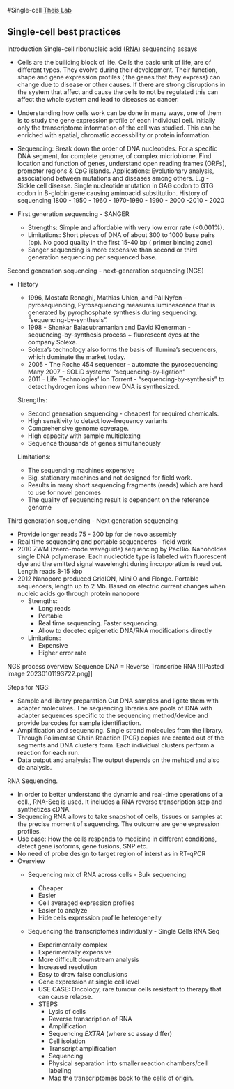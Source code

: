#Single-cell 
[Theis Lab](https://www.sc-best-practices.org/preamble.html)
## Single-cell best practices
Introduction
Single-cell ribonucleic acid ([RNA](https://www.sc-best-practices.org/glossary.html#term-RNA)) sequencing assays

- Cells are the builiding block of life. Cells the basic unit of life, are of different types. They evolve during their development. Their function, shape and gene expression profiles ( the genes that they express) can change due to disease or other causes. If there are strong disruptions in the system  that affect and cause the cells to not be regulated this can affect the whole system and lead to diseases as cancer. 

- Understanding how cells work can be done in many ways, one of them is to study the gene expression profile of each individual cell. Initially only the transcriptome information of the cell was studied. This can be enriched with spatial, chromatic accessbility or protein information.  

- Sequencing: Break down the order of DNA nucleotides.  For a specific DNA segment, for complete genome, of complex micriobiome.  Find location and function of genes, understand open reading frames (ORFs), promoter regions & CpG islands. Applications: Evolutionary analysis, associationd between mutations and diseases among others.  E.g - Sickle  cell disease. Single nucleotide mutation in GAG codon to GTG codon in B-globin gene causing aminoacid substitution. 
History of sequencing 
1800 - 1950 - 1960 - 1970-1980 - 1990 - 2000  -2010 - 2020

- First generation sequencing - SANGER 
	- Strengths: Simple and affordable with very low error rate (<0.001%).
	- Limitations: Short pieces of DNA of about 300 to 1000 base pairs (bp). No good quality in the first 15-40 bp ( primer binding zone)
	-   Sanger sequencing is more expensive than second or third generation sequencing per sequenced base.

Second generation sequencing - next-generation sequencing (NGS)  

-  History
	- 1996, Mostafa Ronaghi, Mathias Uhlen, and Pȧl Nyŕen - pyrosequencing,  Pyrosequencing measures luminescence that is generated by pyrophosphate synthesis during sequencing. “sequencing-by-synthesis”. 
	- 1998 - Shankar Balasubramanian and David Klenerman -  sequencing-by-synthesis process + fluorescent dyes at the company Solexa. 
	- Solexa’s technology also forms the basis of Illumina’s sequencers, which dominate the market today. 
	- 2005 - The Roche 454 sequencer  -  automate the pyrosequencing Many 2007 - SOLiD systems’ “sequencing-by-ligation”
	- 2011 -  Life Technologies’ Ion Torrent - “sequencing-by-synthesis” to detect hydrogen ions when new DNA is synthesized.
	
	Strengths:
	-   Second generation sequencing - cheapest for required chemicals.
	-   High sensitivity to detect low-frequency variants 
	-   Comprehensive genome coverage.
	-   High capacity with sample multiplexing
	-   Sequence thousands of genes simultaneously
	
	Limitations:
	-   The sequencing machines expensive 
	-    Big, stationary machines and not designed for field work.
	-   Results in many short sequencing fragments (reads) which are hard to use for novel genomes
	-   The quality of sequencing result is dependent on the reference genome

Third generation sequencing - Next generation sequencing 

- Provide longer reads 75 - 300 bp for de novo assembly
- Real time sequencing and portable sequenceres - field work 
- 2010 ZWM (zeero-mode waveguide) sequencing  by PacBio. Nanoholdes single DNA polymerase. Each nucleotide type is labeled with fluorescent dye and the emitted signal wavelenght during incorporation  is read out. Length reads 8-15 kbp 
- 2012 Nanopore produced GridION, MiniIO and Flonge.  Portable sequencers, length up to 2 Mb. Based on electric current changes when nucleic acids go through protein nanopore
	- Strengths:
		- Long reads
		- Portable 
		- Real time sequencing. Faster sequencing. 
		- Allow to decetec epigenetic DNA/RNA modifications directly 
	- Limitations:
		- Expensive 
		- Higher error rate

NGS process overview
Sequence DNA = Reverse Transcribe RNA
![[Pasted image 20230101193722.png]]

Steps for NGS:
- Sample and library preparation
Cut DNA samples and ligate them with adapter moleculres. The sequencing libraries are pools of DNA with adapter sequences specific to the sequencing method/device and provide barcodes for sample identifiaction.
- Amplification and sequencing.
Single strand molecules from the library. Through Polimerase Chain Reaction (PCR) copies are created out of the segments and DNA clusters form. Each individual clusters perform a reaction for each run. 
- Data output and analysis: The output depends on the mehtod and also de analysis. 

RNA Sequencing. 
- In order to better understand the dynamic and real-time operations of a cell., RNA-Seq is used.  It includes a RNA reverse transcription step and synthetizes cDNA. 
- Sequencing RNA allows to take snapshot of cells, tissues or samples at the precise moment of sequencing. The outcome are gene expression profiles. 
- Use case: How the cells responds to medicine in different conditions, detect gene isoforms, gene fusions, SNP etc. 
- No need of probe design to target region of interst as in RT-qPCR
- Overview
	- Sequencing mix of RNA across cells - Bulk sequencing 
		- Cheaper
		- Easier
		- Cell averaged expression profiles
		- Easier to analyze
		- Hide cells expression profile heterogeneity
	
	- Sequencing the transcriptomes individually - Single Cells RNA Seq
		- Experimentally complex
		- Experimentally expensive
		- More difficult downstream analysis
		- Increased resolution
		- Easy to draw false conclusions
		- Gene expression at single cell level
		- USE CASE: Oncology, rare tumour cells resistant to therapy that can cause relapse. 
		- STEPS
			- Lysis of cells 
			- Reverse transcription of RNA
			- Amplification
			- Sequencing
			*EXTRA* (where sc assay differ)
			- Cell isolation
			- Transcript amplification
			- Sequencing
			- Physical separation into smaller reaction chambers/cell labeling
			- Map the transcriptomes back to the cells of origin.






